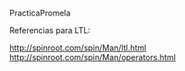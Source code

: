 PracticaPromela

Referencias para LTL:

http://spinroot.com/spin/Man/ltl.html
http://spinroot.com/spin/Man/operators.html